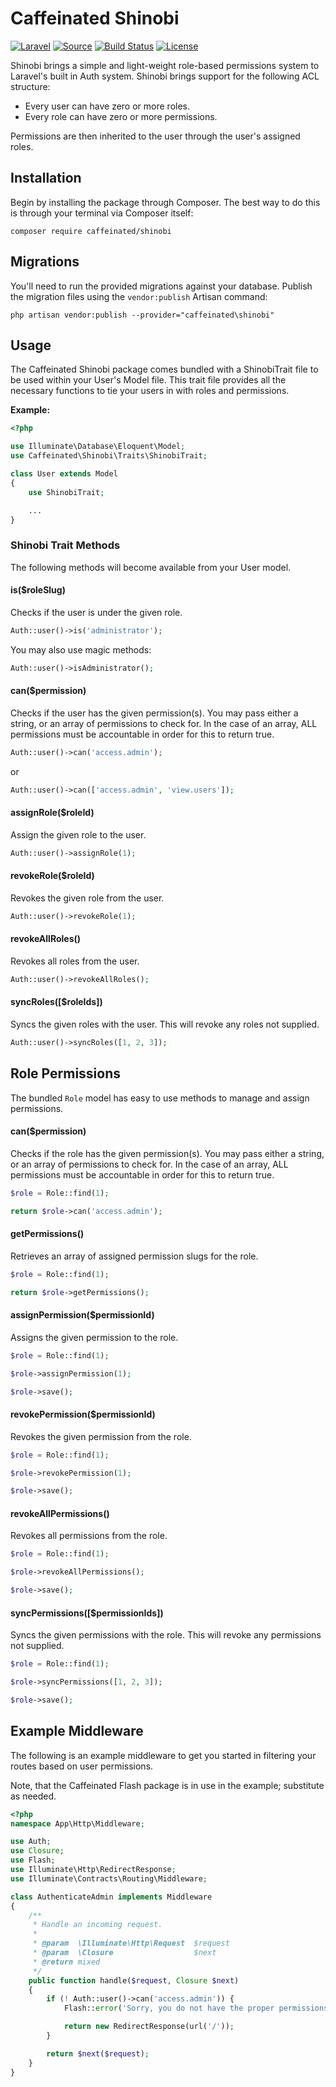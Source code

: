 Caffeinated Shinobi
===================
[![Laravel](https://img.shields.io/badge/Laravel-5.0-orange.svg?style=flat-square)](http://laravel.com)
[![Source](http://img.shields.io/badge/source-caffeinated/shinobi-blue.svg?style=flat-square)](https://github.com/caffeinated/shinobi)
[![Build Status](http://img.shields.io/travis/caffeinated/shinobi/master.svg?style=flat-square)](https://travis-ci.org/caffeinated/shinobi)
[![License](http://img.shields.io/badge/license-MIT-brightgreen.svg?style=flat-square)](https://tldrlegal.com/license/mit-license)

Shinobi brings a simple and light-weight role-based permissions system to Laravel's built in Auth system. Shinobi brings support for the following ACL structure:

- Every user can have zero or more roles.
- Every role can have zero or more permissions.

Permissions are then inherited to the user through the user's assigned roles.

Installation
------------
Begin by installing the package through Composer. The best way to do this is through your terminal via Composer itself:

```
composer require caffeinated/shinobi
```

Migrations
----------
You'll need to run the provided migrations against your database. Publish the migration files using the `vendor:publish` Artisan command:

```
php artisan vendor:publish --provider="caffeinated\shinobi"
```

Usage
-----
The Caffeinated Shinobi package comes bundled with a ShinobiTrait file to be used within your User's Model file. This trait file provides all the necessary functions to tie your users in with roles and permissions.

**Example:**

```php
<?php

use Illuminate\Database\Eloquent\Model;
use Caffeinated\Shinobi\Traits\ShinobiTrait;

class User extends Model
{
	use ShinobiTrait;

	...
}
```

### Shinobi Trait Methods
The following methods will become available from your User model.

#### is($roleSlug)
Checks if the user is under the given role.

```php
Auth::user()->is('administrator');
```

You may also use magic methods:

```php
Auth::user()->isAdministrator();
```

#### can($permission)
Checks if the user has the given permission(s). You may pass either a string, or an array of permissions to check for. In the case of an array, ALL permissions must be accountable in order for this to return true.

```php
Auth::user()->can('access.admin');
```

or

```php
Auth::user()->can(['access.admin', 'view.users']);
```

#### assignRole($roleId)
Assign the given role to the user.

```php
Auth::user()->assignRole(1);
```

#### revokeRole($roleId)
Revokes the given role from the user.

```php
Auth::user()->revokeRole(1);
```

#### revokeAllRoles()
Revokes all roles from the user.

```php
Auth::user()->revokeAllRoles();
```

#### syncRoles([$roleIds])
Syncs the given roles with the user. This will revoke any roles not supplied.

```php
Auth::user()->syncRoles([1, 2, 3]);
```

Role Permissions
----------------
The bundled `Role` model has easy to use methods to manage and assign permissions.

#### can($permission)
Checks if the role has the given permission(s). You may pass either a string, or an array of permissions to check for. In the case of an array, ALL permissions must be accountable in order for this to return true.

```php
$role = Role::find(1);

return $role->can('access.admin');
```

#### getPermissions()
Retrieves an array of assigned permission slugs for the role.

```php
$role = Role::find(1);

return $role->getPermissions();
```

#### assignPermission($permissionId)
Assigns the given permission to the role.

```php
$role = Role::find(1);

$role->assignPermission(1);

$role->save();
```

#### revokePermission($permissionId)
Revokes the given permission from the role.

```php
$role = Role::find(1);

$role->revokePermission(1);

$role->save();
```

#### revokeAllPermissions()
Revokes all permissions from the role.

```php
$role = Role::find(1);

$role->revokeAllPermissions();

$role->save();
```

#### syncPermissions([$permissionIds])
Syncs the given permissions with the role. This will revoke any permissions not supplied.

```php
$role = Role::find(1);

$role->syncPermissions([1, 2, 3]);

$role->save();
```

Example Middleware
------------------
The following is an example middleware to get you started in filtering your routes based on user permissions.

Note, that the Caffeinated Flash package is in use in the example; substitute as needed.

```php
<?php
namespace App\Http\Middleware;

use Auth;
use Closure;
use Flash;
use Illuminate\Http\RedirectResponse;
use Illuminate\Contracts\Routing\Middleware;

class AuthenticateAdmin implements Middleware
{
	/**
	 * Handle an incoming request.
	 *
	 * @param  \Illuminate\Http\Request  $request
	 * @param  \Closure                  $next
	 * @return mixed
	 */
	public function handle($request, Closure $next)
	{
		if (! Auth::user()->can('access.admin')) {
			Flash::error('Sorry, you do not have the proper permissions.');

			return new RedirectResponse(url('/'));
		}

		return $next($request);
	}
}
```